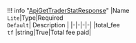 !!! info "[ApiGetTraderStatResponse](/../../schemas/api_get_trader_stat_response)"
    |Name<br>`Lite`|Type|Required<br>`Default`| Description |
    |-|-|-|-|
    |total_fee<br>`tf` |string|True|Total fee paid|
